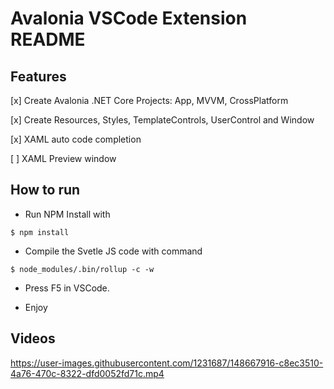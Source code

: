 # Avalonia VSCode Extension README

## Features

[x] Create Avalonia .NET Core Projects: App, MVVM, CrossPlatform

[x] Create Resources, Styles, TemplateControls, UserControl and Window

[x] XAML auto code completion 

[ ] XAML Preview window

## How to run

* Run NPM Install with
```
$ npm install
```

* Compile the Svetle JS code with command
```
$ node_modules/.bin/rollup -c -w
```

* Press F5 in VSCode.

* Enjoy

## Videos

https://user-images.githubusercontent.com/1231687/148667916-c8ec3510-4a76-470c-8322-dfd0052fd71c.mp4


